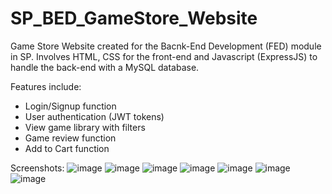 # SP_BED_GameStore_Website

Game Store Website created for the Bacnk-End Development (FED) module in SP. Involves HTML, CSS for the front-end and Javascript (ExpressJS) to handle the back-end with a MySQL database.

Features include:
- Login/Signup function
- User authentication (JWT tokens)
- View game library with filters
- Game review function
- Add to Cart function

Screenshots:
![image](https://github.com/andrewdpoh/SP_BED_GameStore_Website/assets/88697807/7d93dbb3-4ad7-4ca0-97be-f2cc8c9c9d25)
![image](https://github.com/andrewdpoh/SP_BED_GameStore_Website/assets/88697807/77c71006-cdaa-4142-b388-895126796417)
![image](https://github.com/andrewdpoh/SP_BED_GameStore_Website/assets/88697807/f18daae3-a005-46c2-9217-408c5a7bfbbb)
![image](https://github.com/andrewdpoh/SP_BED_GameStore_Website/assets/88697807/2b3046fd-71c3-4ae2-b8ab-587c470e61b0)
![image](https://github.com/andrewdpoh/SP_BED_GameStore_Website/assets/88697807/f684ca4f-3a34-4f80-895c-f05bdd3ae881)
![image](https://github.com/andrewdpoh/SP_BED_GameStore_Website/assets/88697807/dad0461d-3885-440d-87b6-02c97eb317bb)
![image](https://github.com/andrewdpoh/SP_BED_GameStore_Website/assets/88697807/666331c4-ac54-48ab-adec-9dde0046f8b7)
